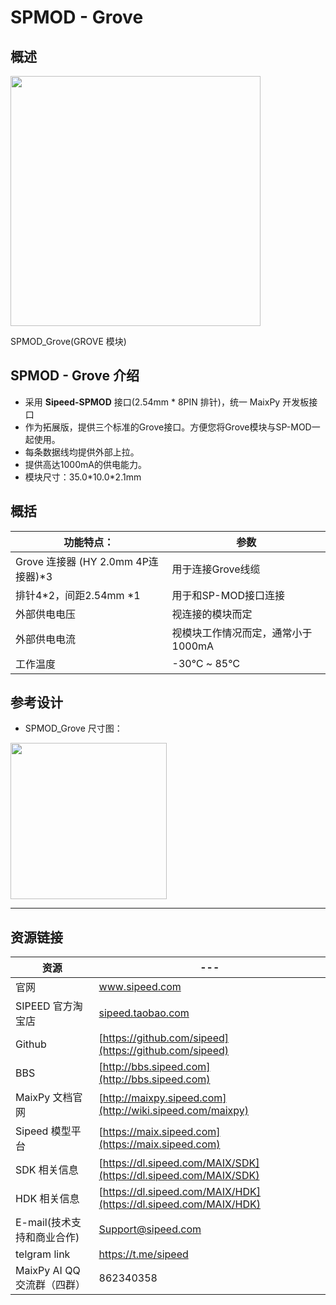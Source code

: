 # SPMOD - Grove


## 概述

<img src="../../assets/spmod/spmod_grove/sp_grove.png"  width="" height="400" />


SPMOD_Grove(GROVE 模块)

## SPMOD - Grove 介绍

- 采用 **Sipeed-SPMOD** 接口(2.54mm * 8PIN 排针)，统一 MaixPy 开发板接口
- 作为拓展版，提供三个标准的Grove接口。方便您将Grove模块与SP-MOD一起使用。
- 每条数据线均提供外部上拉。
- 提供高达1000mA的供电能力。
- 模块尺寸：35.0\*10.0\*2.1mm

## 概括

| 功能特点： | 参数 |
| --- | -- |
| Grove 连接器 (HY 2.0mm 4P连接器)*3 | 用于连接Grove线缆 |
| 排针4*2，间距2.54mm *1 | 用于和SP-MOD接口连接 |
| 外部供电电压 | 视连接的模块而定 |
| 外部供电电流 | 视模块工作情况而定，通常小于1000mA |
| 工作温度 | -30℃ ~ 85℃

## 参考设计

- SPMOD_Grove 尺寸图：

<img src="../../assets/spmod/spmod_grove/sipeed_spmod_grove.png" height="250" />

-----

## 资源链接

| 资源 | --- |
| --- | --- |
| 官网 | www.sipeed.com |
| SIPEED 官方淘宝店 |[sipeed.taobao.com](sipeed.taobao.com) |
|Github | [https://github.com/sipeed](https://github.com/sipeed) |
|BBS | [http://bbs.sipeed.com](http://bbs.sipeed.com) |
|MaixPy 文档官网 | [http://maixpy.sipeed.com](http://wiki.sipeed.com/maixpy) |
|Sipeed 模型平台 | [https://maix.sipeed.com](https://maix.sipeed.com) |
|SDK 相关信息 | [https://dl.sipeed.com/MAIX/SDK](https://dl.sipeed.com/MAIX/SDK) |
|HDK 相关信息 | [https://dl.sipeed.com/MAIX/HDK](https://dl.sipeed.com/MAIX/HDK) |
|E-mail(技术支持和商业合作) | [Support@sipeed.com](mailto:support@sipeed.com) |
|telgram link | https://t.me/sipeed |
|MaixPy AI QQ 交流群（四群）| 862340358|

